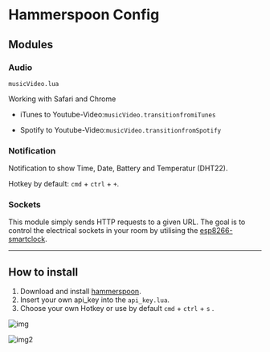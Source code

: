 # Hammerspoon Config

## Modules

### Audio

`musicVideo.lua`

Working with Safari and Chrome

* iTunes to Youtube-Video:`musicVideo.transitionfromiTunes`

* Spotify to Youtube-Video:`musicVideo.transitionfromSpotify`


### Notification

Notification to show Time, Date, Battery and Temperatur (DHT22).

Hotkey by default: `cmd` + `ctrl` + `+`.


### Sockets

This module simply sends HTTP requests to a given URL. The goal is to control the electrical sockets in your room by utilising the <a href="https://github.com/Stunkymonkey/esp8266-smartclock">esp8266-smartclock</a>.

---------------------------------------------------------------
## How to install

1. Download and install [hammerspoon](https://www.hammerspoon.org/).
2. Insert your own api_key into the `api_key.lua`.
3. Choose your own Hotkey or use by default `cmd` + `ctrl` + `s` .




![img](https://user-images.githubusercontent.com/32109884/37931384-bc7d14a6-3145-11e8-95f6-1501767b5a4e.png)

![img2](https://user-images.githubusercontent.com/32109884/37931383-bc615d42-3145-11e8-8948-3e40340ec791.png)









